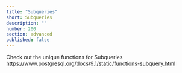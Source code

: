 ```yaml
---
title: "Subqueries"
short: Subqueries
description: ""
number: 200
section: advanced
published: false
---
```


Check out the unique functions for Subqueries
https://www.postgresql.org/docs/9.1/static/functions-subquery.html
